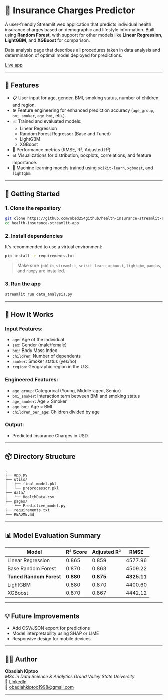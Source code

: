 # 🏥 Insurance Charges Predictor

A user-friendly Streamlit web application that predicts individual health insurance charges based on demographic and lifestyle information. Built using **Random Forest**, with support for other models like **Linear Regression**, **LightGBM**, and **XGBoost** for comparison.

Data analysis page that describes all procedures taken in data analysis and determination of optimal model deployed for predictions.

[Live app](https://health-insurance-app-app-zks4tkjnbak6wcycvr5b76.streamlit.app/) 

---

## 📌 Features

- 📋 User input for age, gender, BMI, smoking status, number of children, and region.
- ⚙️ Feature engineering for enhanced prediction accuracy (`age_group`, `bmi_smoker`, `age_bmi`, etc.).
- 📈 Trained and evaluated models:
  - Linear Regression
  - Random Forest Regressor (Base and Tuned)
  - LightGBM
  - XGBoost
- 🎯 Performance metrics (RMSE, R², Adjusted R²)
- 📊 Visualizations for distribution, boxplots, correlations, and feature importance.
- 🧠 Machine learning models trained using `scikit-learn`, `xgboost`, and `lightgbm`.

---

## 🚀 Getting Started

### 1. Clone the repository

```bash
git clone https://github.com/obed254github/health-insurance-streamlit-app.git
cd health-insurance-streamlit-app
```

### 2. Install dependencies

It's recommended to use a virtual environment:

```bash
pip install -r requirements.txt
```

> Make sure `joblib`, `streamlit`, `scikit-learn`, `xgboost`, `lightgbm`, `pandas`, and `numpy` are installed.

### 3. Run the app

```bash
streamlit run data_analysis.py
```

---

## 🧠 How It Works

### Input Features:

- `age`: Age of the individual
- `sex`: Gender (male/female)
- `bmi`: Body Mass Index
- `children`: Number of dependents
- `smoker`: Smoker status (yes/no)
- `region`: Geographic region in the U.S.

### Engineered Features:

- `age_group`: Categorical (Young, Middle-aged, Senior)
- `bmi_smoker`: Interaction term between BMI and smoking status
- `age_smoker`: Age × Smoker
- `age_bmi`: Age × BMI
- `children_per_age`: Children divided by age

### Output:

- Predicted Insurance Charges in USD.

---

## 📦 Directory Structure

```
.
├── app.py
├── utils/
│   ├── final_model.pkl
│   └── preprocessor.pkl
├── data/
│   └── HealthData.csv
├── pages/
    └── Predictive_model.py
├── requirements.txt
└── README.md
```

---

## 📊 Model Evaluation Summary

| Model                   | R² Score  | Adjusted R² | RMSE        |
| ----------------------- | --------- | ----------- | ----------- |
| Linear Regression       | 0.865     | 0.859       | 4577.96     |
| Base Random Forest      | 0.870     | 0.863       | 4509.22     |
| **Tuned Random Forest** | **0.880** | **0.875**   | **4325.11** |
| LightGBM                | 0.880     | 0.870       | 4400.60     |
| XGBoost                 | 0.870     | 0.867       | 4442.12     |

---

## 💡 Future Improvements

- Add CSV/JSON export for predictions
- Model interpretability using SHAP or LIME
- Responsive design for mobile devices

---

## 👨‍💻 Author

**Obadiah Kiptoo**  
_MSc in Data Science & Analytics Grand Valley State University_  
🔗 [LinkedIn](https://www.linkedin.com/in/obadiah-kiptoo-85480b175/)  
📧 obadiahkiptoo1998@gmail.com

---
